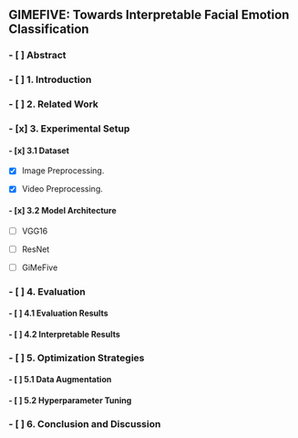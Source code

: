 ## GIMEFIVE: Towards Interpretable Facial Emotion Classification

### - [ ] Abstract

### - [ ] 1. Introduction

### - [ ] 2. Related Work

### - [x] 3. Experimental Setup

#### - [x] 3.1 Dataset

- [x] Image Preprocessing.

- [x] Video Preprocessing.

#### - [x] 3.2 Model Architecture

- [ ] VGG16

- [ ] ResNet

- [ ] GiMeFive

### - [ ] 4. Evaluation

#### - [ ] 4.1 Evaluation Results

#### - [ ] 4.2 Interpretable Results

### - [ ] 5. Optimization Strategies

#### - [ ] 5.1 Data Augmentation

#### - [ ] 5.2 Hyperparameter Tuning

### - [ ] 6. Conclusion and Discussion
